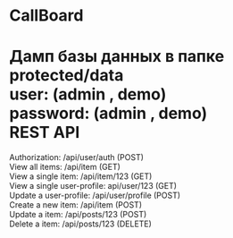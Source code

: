 CallBoard
========
Дамп базы данных в папке protected/data <br>
user: (admin , demo)<br>
password: (admin , demo)<br>
REST API<br>
========
Authorization: /api/user/auth (POST)<br>
View all items: /api/item (GET)<br>
View a single item: /api/item/123 (GET)<br>
View a single user-profile: api/user/123 (GET)<br>
Update a user-profile: /api/user/profile (POST)<br>
Create a new item: /api/item (POST)<br>
Update a item: /api/posts/123 (POST)<br>
Delete a item: /api/posts/123 (DELETE)<br>
